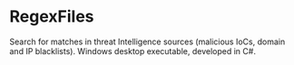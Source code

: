 # RegexFiles
Search for matches in threat Intelligence sources (malicious IoCs, domain and IP blacklists).  Windows desktop executable, developed in C#.
